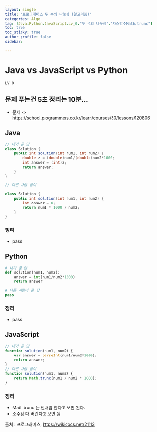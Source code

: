 ```yaml
---
layout: single
title: "프로그래머스 두 수의 나눗셈 (알고리즘)"
categories: Algo
tag: [Java,Python,JavaScript,Lv_0,"두 수의 나눗셈","자스함수Math.trunc"]
toc: true
toc_sticky: true
author_profile: false
sidebar:

---
```

# Java vs JavaScript vs Python

`LV 0`
## 문제 푸는건 5초 정리는 10분...

- 문제 -> https://school.programmers.co.kr/learn/courses/30/lessons/120806

## Java

```java
// 내가 푼 답
class Solution {
    public int solution(int num1, int num2) {
        double z = (double)num1/(double)num2*1000;
        int answer = (int)z;
        return answer;
    }
}

// 다른 사람 풀이 

class Solution {
    public int solution(int num1, int num2) {
        int answer = 0;
        return num1 * 1000 / num2;
    }
}

```
### 정리
- pass


## Python
```python
# 내가 푼 답
def solution(num1, num2):
    answer = int(num1/num2*1000)
    return answer

# 다른 사람이 푼 답
pass
```
### 정리
- pass
## JavaScript

```javascript
// 내가 푼 답
function solution(num1, num2) {
    var answer = parseInt(num1/num2*1000);
    return answer;
}
// 다른 사람 풀이
function solution(num1, num2) {
    return Math.trunc(num1 / num2 * 1000);
}
```
### 정리
-  Math.trunc 는 반내림 한다고 보면 된다.
- 소수점 다 버린다고 보면 됨


출처 : 프로그래머스, https://wikidocs.net/21113
